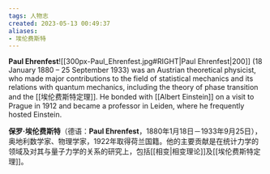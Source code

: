 ```yaml
---
tags: 人物志
created: 2023-05-13 00:49:37
aliases:
- 埃伦费斯特
---
```


**Paul Ehrenfest**![[300px-Paul_Ehrenfest.jpg#RIGHT|Paul Ehrenfest|200]] (18 January 1880 – 25 September 1933) was an Austrian theoretical physicist, who made major contributions to the field of statistical mechanics and its relations with quantum mechanics, including the theory of phase transition and the [[埃伦费斯特定理]]. He bonded with [[Albert Einstein]] on a visit to Prague in 1912 and became a professor in Leiden, where he frequently hosted Einstein.



**保罗·埃伦费斯特**（德语：**Paul Ehrenfest**，1880年1月18日－1933年9月25日），奥地利数学家、物理学家，1922年取得荷兰国籍。他的主要贡献是在统计力学的领域及对其与量子力学的关系的研究上，包括[[相变|相变理论]]及[[埃伦费斯特定理]]。